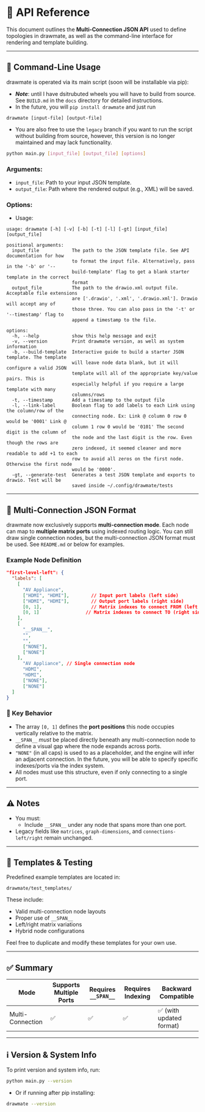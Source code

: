 # 🧩 API Reference

This document outlines the **Multi-Connection JSON API** used to define topologies in drawmate, as well as the command-line interface for rendering and template building.


---

## 🚀 Command-Line Usage

drawmate is operated via its main script (soon will be installable via pip):
- ***Note***: until I have dsitrubuted wheels you will have to build from source. See `BUILD.md` in the ```docs``` directory for detailed instructions.
- In the future, you will `pip install drawmate` and just run 
```
drawmate [input-file] [output-file]
```
- You are also free to use the ```legacy``` branch if you want to run the script without building from source, however, this version is no longer maintained and may lack functionality.

```sh
python main.py [input_file] [output_file] [options]
```

### **Arguments:**

- `input_file`: Path to your input JSON template.
- `output_file`: Path where the rendered output (e.g., XML) will be saved.

### **Options:**
- Usage: 

```man
usage: drawmate [-h] [-v] [-b] [-t] [-l] [-gt] [input_file] [output_file]

positional arguments:
  input_file            The path to the JSON template file. See API documentation for how
                        to format the input file. Alternatively, pass in the '-b' or '--
                        build-template' flag to get a blank starter template in the correct
                        format
  output_file           The path to the drawio.xml output file. Acceptable file extensions
                        are ['.drawio', '.xml', '.drawio.xml']. Drawio will accept any of
                        those three. You can also pass in the '-t' or '--timestamp' flag to
                        append a timestamp to the file.

options:
  -h, --help            show this help message and exit
  -v, --version         Print drawmate version, as well as system information
  -b, --build-template  Interactive guide to build a starter JSON template. The template
                        will leave node data blank, but it will configure a valid JSON
                        template will all of the appropriate key/value pairs. This is
                        especially helpful if you require a large template with many
                        columns/rows
  -t, --timestamp       Add a timestamp to the output file
  -l, --link-label      Boolean flag to add labels to each Link using the column/row of the
                        connecting node. Ex: Link @ column 0 row 0 would be '0001' Link @
                        column 1 row 0 would be '0101' The second digit is the column of
                        the node and the last digit is the row. Even though the rows are
                        zero indexed, it seemed cleaner and more readable to add +1 to each
                        row to avoid all zeros on the first node. Otherwise the first node
                        would be '0000'.
  -gt, --generate-test  Generates a test JSON template and exports to drawio. Test will be
                        saved inside ~/.config/drawmate/tests

```

---

## 🔄 Multi-Connection JSON Format

drawmate now exclusively supports **multi-connection mode**. Each node can map to **multiple matrix ports** using indexed routing logic. You can still draw single connection nodes, but the multi-connection JSON format must be used. See ```README.md``` or below for examples.

### Example Node Definition

```json
"first-level-left": {
  "labels": [
    [
      "AV Appliance",
      ["HDMI", "HDMI"],        // Input port labels (left side)
      ["HDMI", "HDMI"],        // Output port labels (right side)
      [0, 1],                  // Matrix indexes to connect FROM (left side)
      [0, 1]                 // Matrix indexes to connect TO (right side)
    ],
    [
      "__SPAN__",
      "",
      "",
      ["NONE"],
      ["NONE"]
    ],
      "AV Appliance", // Single connection node
      "HDMI",
      "HDMI",
      ["NONE"],
      ["NONE"]
  ]
}
```

### 🔹 Key Behavior

- The array `[0, 1]` defines the **port positions** this node occupies vertically relative to the matrix.
- `__SPAN__` *must* be placed directly beneath any multi-connection node to define a visual gap where the node expands across ports.
- `"NONE"` (in all caps) is used to as a placeholder, and the engine will infer an adjacent connection. In the future, you will be able to specify specific indexes/ports via the index system.
- All nodes must use this structure, even if only connecting to a single port.

---

## ⚠️ Notes

- You must:
  - Include `__SPAN__` under any node that spans more than one port.
- Legacy fields like `matrices`, `graph-dimensions`, and `connections-left/right` remain unchanged.

---

## 🧪 Templates & Testing

Predefined example templates are located in:
```
drawmate/test_templates/
```

These include:
- Valid multi-connection node layouts
- Proper use of `__SPAN__`
- Left/right matrix variations
- Hybrid node configurations

Feel free to duplicate and modify these templates for your own use.

---

## ✅ Summary

| Mode               | Supports Multiple Ports | Requires `__SPAN__` | Requires Indexing | Backward Compatible      |
|--------------------|------------------------|---------------------|-------------------|--------------------------|
| Multi-Connection   | ✅                     | ✅                  | ✅                | ✅ (with updated format) |

---

## ℹ️ Version & System Info

To print version and system info, run:

```sh
python main.py --version
```
- Or if running after pip installing:
```bash
drawmate --version
```
